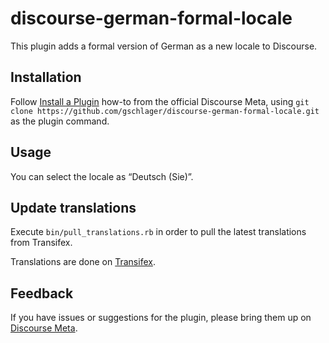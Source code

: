 # discourse-german-formal-locale

This plugin adds a formal version of German as a new locale to Discourse.

## Installation

Follow [Install a Plugin](https://meta.discourse.org/t/install-a-plugin/19157)
how-to from the official Discourse Meta, using `git clone https://github.com/gschlager/discourse-german-formal-locale.git`
as the plugin command.

## Usage

You can select the locale as “Deutsch (Sie)”.

## Update translations

Execute `bin/pull_translations.rb` in order to pull the latest translations from Transifex.

Translations are done on [Transifex](https://www.transifex.com/discourse-formal-german/discourse-formal-german).

## Feedback

If you have issues or suggestions for the plugin, please bring them up on
[Discourse Meta](https://meta.discourse.org).
